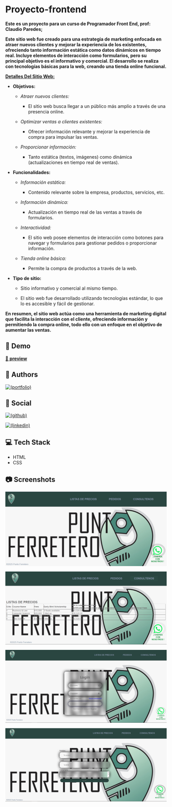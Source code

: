 # Proyecto-frontend

**Este es un proyecto para un curso de Programador Front End, prof: Claudio Paredes;**

**Este sitio web fue creado para una estrategia de marketing enfocada en atraer nuevos clientes y mejorar la experiencia de los existentes, ofreciendo tanto información estática como datos dinámicos en tiempo real. Incluye elementos de interacción como formularios, pero su principal objetivo es el informativo y comercial. El desarrollo se realiza con tecnologías básicas para la web, creando una tienda online funcional.**

<ins>**Detalles Del Sitio Web:**</ins>

- **Objetivos:**

  - _Atraer nuevos clientes:_

    - El sitio web busca llegar a un público más amplio a través de una presencia online.

  - _Optimizar ventas a clientes existentes:_

    - Ofrecer información relevante y mejorar la experiencia de compra para impulsar las ventas.

  - _Proporcionar información:_

    - Tanto estática (textos, imágenes) como dinámica (actualizaciones en tiempo real de ventas).

- **Funcionalidades:**

  - _Información estática:_

    - Contenido relevante sobre la empresa, productos, servicios, etc.

  - _Información dinámica:_

    - Actualización en tiempo real de las ventas a través de formularios.

  - _Interactividad:_

    - El sitio web posee elementos de interacción como botones para navegar y formularios para gestionar pedidos o proporcionar información.

  - _Tienda online básica:_

    - Permite la compra de productos a través de la web.

- **Tipo de sitio:**

  - Sitio informativo y comercial al mismo tiempo.

  - El sitio web fue desarrollado utilizando tecnologías estándar, lo que lo es accesible y fácil de gestionar.

**En resumen, el sitio web actúa como una herramienta de marketing digital que facilita la interacción con el cliente, ofreciendo información y permitiendo la compra online, todo ello con un enfoque en el objetivo de aumentar las ventas.**

## 🚀 Demo

[🚀 **preview** ](https://htmlpreview.github.io/?https://github.com/lucho-39/proyecto-frontend/blob/main/index.html)

## 📝 Authors

[![(portfolio)](https://img.shields.io/badge/GitHub-100000?style=for-the-badge&logo=github&logoColor=white)](https://lucho-39.github.io/)

## 👥 Social

[![(github)](https://img.shields.io/badge/GitHub-100000?style=for-the-badge&logo=github&logoColor=white)](https://github.com/lucho-39)

[![(linkedin)](https://img.shields.io/badge/LinkedIn-0077B5?style=for-the-badge&logo=linkedin&logoColor=white)](https://www.linkedin.com/in/luciano-santa-cruz/)

## 💻 Tech Stack

- HTML
- CSS

## 📷 Screenshots

![App Screenshot](/img/captu/CapturaU.PNG)

![App Screenshot](/img/captu/CapturaDo.PNG)

![App Screenshot](/img/captu/CapturaTr.PNG)

![App Screenshot](/img/captu/CapturaCu.PNG)
